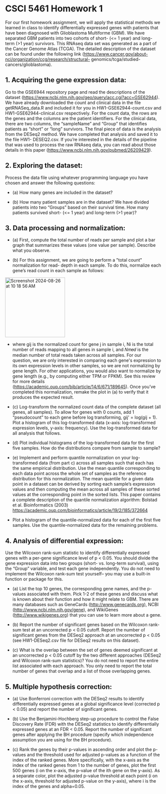 # CSCI 5461 Homework 1

For our first homework assignment, we will apply the statistical methods we learned in
class to identify differentially expressed genes with patients that have been diagnosed with
Glioblastoma Multiforme (GBM). We have separated GBM patients into two cohorts of short-
(<= 1 year) and long-term (>1 year) survivors. This RNAseq data set was generated as a part of
the Cancer Genome Atlas (TCGA). The detailed description of the dataset can be found under
the following link (https://www.cancer.gov/about-nci/organization/ccg/research/structural-
genomics/tcga/studied-cancers/glioblastoma).

## 1. Acquiring the gene expression data: 
Go to the GSE6944 repository page and read the descriptions of the dataset
(https://www.ncbi.nlm.nih.gov/geo/query/acc.cgi?acc=GSE62944). We have already
downloaded the count and clinical data in the file getRNASeq_data.R and included it for
you in HW1-GSE62944-count.csv and HW1-GSE62944-clinical.csv
respectively. For the count data, the rows are the genes and the columns are the patient
identifiers. For the clinical data, there are two columns, the “sampleName” and “Group” that
identifies patients as “short” or “long” survivors. The final piece of data is the analysis from
the DESeq2 method. We have completed that analysis and saved it to the file HW1-
DESEQ2.csv. If you’re interested in the details of the pipeline that was used to process the
raw RNAseq data, you can read about those details in this paper
(https://www.ncbi.nlm.nih.gov/pubmed/26209429).

## 2. Exploring the dataset: 
Process the data file using whatever programming
language you have chosen and answer the following questions:

* (a) How many genes are included in the dataset?

* (b) How many patient samples are in the dataset? We have divided patients into two
    “Groups” based on their survival time. How many patients survived short- (<= 1 year) and long-term (>1 year)?

## 3. Data processing and normalization:

* (a) First, compute the total number of reads per sample and plot a bar graph that
summarizes these values (one value per sample). Describe what you observe.

* (b) For this assignment, we are going to perform a "total count" normalization for read-
depth in each sample. To do this, normalize each gene’s read count in each sample as
follows:

<img width="193" alt="Screenshot 2024-08-26 at 10 18 56 AM" src="https://github.com/user-attachments/assets/b129f846-4edc-4f78-8625-49ca8d1f7168">

- where gij is the normalized count for gene j in sample i, Ni is the total number of reads
mapping to all genes in sample i, and 𝑁𝑚𝑒𝑑 is the median number of total reads taken
across all samples. For our question, we are only interested in comparing each gene's
expression to its own expression levels in other samples, so we are not normalizing by
gene length. For other applications, you would also want to normalize by gene length
(e.g., by computing either TPM or FPKM). See this review for more details
(https://academic.oup.com/bib/article/14/6/671/189645). Once you’ve completed this
normalization, remake the plot in (a) to verify that it produces the expected result.

- (c) Log-transform the normalized count data of the complete dataset (all genes, all
samples). To allow for genes with 0 counts, add 1 “pseudocount” to each gene before log
transforming, gij' = log⁡(gij + 1). Plot a histogram of this log-transformed data (x-axis:
log-transformed expression levels, y-axis: frequency). Use the log-transformed data for
all analysis that follows.

- (d) Plot individual histograms of the log-transformed data for the first five samples. How
do the distributions compare from sample to sample?

- (e) Implement and perform quantile normalization on your log-transformed data (from
part c) across all samples such that each has the same empirical distribution. Use the
mean quantile corresponding to each data point across the whole set of samples as the
reference distribution for this normalization. The mean quantile for a given data point in a
dataset can be derived by sorting each sample’s expression values and then computing the
mean across all samples of these sorted values at the corresponding point in the sorted
lists. This paper contains a complete description of the quantile normalization algorithm:
Bolstad et al. Bioinformatics (2003) https://academic.oup.com/bioinformatics/article/19/2/185/372664

- Plot a histogram of the quantile-normalized data for each of the first five samples. Use
the quantile-normalized data for the remaining problems.

## 4. Analysis of differential expression:
Use the Wilcoxon rank-sum statistic to
identify differentially expressed genes with a per-gene significance level of p < 0.05. You should
divide the gene expression data into two groups (short- vs. long-term survival), using the
“Group” variable, and test each gene independently. You do not need to implement the Wilcoxon
rank-sum test yourself– you may use a built-in function or package for this.

- (a) List the top 10 genes, the corresponding gene names, and the p-values associated with
them. Pick 1-2 of these genes and discuss what is known about their function and how it
might relate to GBM. There are many databases such as GeneCards
(http://www.genecards.org), NCBI (http://www.ncbi.nlm.nih.gov/gene), and WikiGenes
(http://www.wikigenes.org) that you can use to learn more about a gene.

- (b) Report the number of significant genes based on the Wilcoxon rank-sum test at an
uncorrected p < 0.05 cutoff. Report the number of significant genes from the DESeq2
approach at an uncorrected p < 0.05 (see HW1-DESeq2.csv file for DESeq2 results on
this dataset).

- (c) What is the overlap between the set of genes deemed significant at an uncorrected p <
0.05 cutoff by the two different approaches (DESeq2 and Wilcoxon rank-sum statistics)?
You do not need to report the entire list associated with each approach. You only need to
report the total number of genes that overlap and a list of those overlapping genes.

## 5. Multiple hypothesis correction:

- (a) Use Bonferroni correction with the DESeq2 results to identify differentially expressed
genes at a global significance level (corrected p < 0.05) and report the number of
significant genes.

- (b) Use the Benjamini-Hochberg step-up procedure to control the False Discovery Rate
(FDR) with the DESeq2 statistics to identify differentially expressed genes at an FDR <
0.05. Report the number of significant genes after applying the BH procedure (specify
which independence assumption you are using for the BH procedure).

- (c) Rank the genes by their p-values in ascending order and plot the p-values and the
threshold used for adjusted p-values as a function of the index of the ranked genes. More
specifically, with the x-axis as the index of the ranked genes from 1 to the number of
genes, plot the first 500 genes (i on the x-axis, the p-value of the ith gene on the y-axis).
As a separate color, plot the adjusted p-value threshold at each point (i on the x-axis, threshold for adjusted p-value on the y-axis), where i is the index of the genes and
alpha=0.05.


